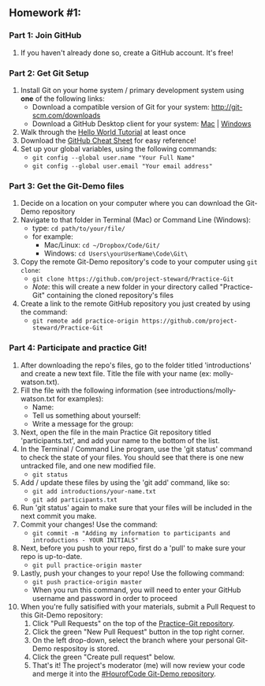 ##	Homework \#1:

###	Part 1: Join GitHub

1. If you haven't already done so, create a GitHub account. It's free!

###	Part 2: Get Git Setup

1. Install Git on your home system / primary development system using **one** of the following links:
	* Download a compatible version of Git for your system: http://git-scm.com/downloads
	* Download a GitHub Desktop client for your system: [Mac](https://mac.github.com/) | [Windows](https://windows.github.com/)
2. Walk through the [Hello World Tutorial](https://guides.github.com/activities/hello-world/) at least once
3. Download the [GitHub Cheat Sheet](https://services.github.com/on-demand/resources/cheatsheets/) for easy reference!
4. Set up your global variables, using the following commands:
	* ```git config --global user.name "Your Full Name"```
	* ```git config --global user.email "Your email address"```

###	Part 3: Get the Git-Demo files

1. Decide on a location on your computer where you can download the Git-Demo repository
2. Navigate to that folder in Terminal (Mac) or Command Line (Windows):
	* type: ```cd path/to/your/file/```
	* for example: 
		* Mac/Linux: ```cd ~/Dropbox/Code/Git/```
		* Windows: ```cd Users\yourUserName\Code\Git\```
3. Copy the remote Git-Demo repository's code to your computer using ```git clone```:
	* ```git clone https://github.com/project-steward/Practice-Git```
	* _Note_: this will create a new folder in your directory called "Practice-Git" containing the cloned repository's files
4. Create a link to the remote GitHub repository you just created by using the command:
	* ```git remote add practice-origin https://github.com/project-steward/Practice-Git```


###	Part 4: Participate and practice Git!

1. After downloading the repo's files, go to the folder titled 'introductions' and create a new text file. Title the file with your name (ex: molly-watson.txt).
2. Fill the file with the following information (see introductions/molly-watson.txt for examples):
	* Name:
	* Tell us something about yourself:
	* Write a message for the group:
3. Next, open the file in the main Practice Git repository titled 'participants.txt', and add your name to the bottom of the list. 
4. In the Terminal / Command Line program, use the 'git status' command to check the state of your files. You should see that there is one new untracked file, and one new modified file.
	* ```git status```
5. Add / update these files by using the 'git add' command, like so:
	* ```git add introductions/your-name.txt```
	* ```git add participants.txt```
6. Run 'git status' again to make sure that your files will be included in the next commit you make.
7. Commit your changes! Use the command:
	* ```git commit -m "Adding my information to participants and introductions - YOUR INITIALS"```
8. Next, before you push to your repo, first do a 'pull' to make sure your repo is up-to-date.
	* ```git pull practice-origin master```
9. Lastly, push your changes to your repo! Use the following command: 
	* ```git push practice-origin master```
	* When you run this command, you will need to enter your GitHub username and password in order to proceed
10. When you're fully satisified with your materials, submit a Pull Request to this Git-Demo repository:
 	1. Click "Pull Requests" on the top of the [Practice-Git repository](https://github.com/project-steward/Practice-Git).
 	2. Click the green "New Pull Request" button in the top right corner. 
 	3. On the left drop-down, select the branch where your personal Git-Demo respositoy is stored.
 	4. Click the green "Create pull request" below. 
 	5. That's it! The project's moderator (me) will now review your code and merge it into the [#HourofCode Git-Demo repository](https://github.com/project-steward/Practice-Git).
